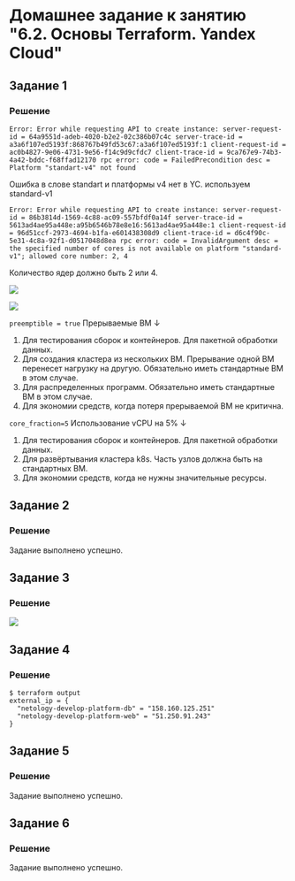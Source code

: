# Домашнее задание к занятию "6.2. Основы Terraform. Yandex Cloud"

## Задание 1
### Решение

```Error: Error while requesting API to create instance: server-request-id = 64a9551d-adeb-4020-b2e2-02c386b07c4c server-trace-id = a3a6f107ed5193f:868767b49fd53c67:a3a6f107ed5193f:1 client-request-id = ac0b4827-9e06-4731-9e56-f14c9d9cfdc7 client-trace-id = 9ca767e9-74b3-4a42-bddc-f68ffad12170 rpc error: code = FailedPrecondition desc = Platform "standart-v4" not found```

Ошибка в слове standart и платформы v4 нет в YC. используем standard-v1

```Error: Error while requesting API to create instance: server-request-id = 86b3814d-1569-4c88-ac09-557bfdf0a14f server-trace-id = 5613ad4ae95a448e:a95b6546b78e8e16:5613ad4ae95a448e:1 client-request-id = 96d51ccf-2973-4694-b1fa-e601438308d9 client-trace-id = d6c4f90c-5e31-4c8a-92f1-d0517048d8ea rpc error: code = InvalidArgument desc = the specified number of cores is not available on platform "standard-v1"; allowed core number: 2, 4```

Количество ядер должно быть 2 или 4.

![](./img/yc.png)

![](./img/ubuntu.png)

`preemptible = true` Прерываемые ВМ ↓
1. Для тестирования сборок и контейнеров. Для пакетной обработки данных. 
2. Для создания кластера из нескольких ВМ. Прерывание одной ВМ перенесет нагрузку на другую. Обязательно иметь стандартные ВМ в этом случае.
3. Для распределенных программ. Обязательно иметь стандартные ВМ в этом случае.
4. Для экономии средств, когда потеря прерываемой ВМ не критична.

`core_fraction=5` Использование vCPU на 5% ↓
1. Для тестирования сборок и контейнеров. Для пакетной обработки данных. 
2. Для развёртывания кластера k8s. Часть узлов должна быть на стандартных ВМ.
3. Для экономии средств, когда не нужны значительные ресурсы.

## Задание 2
### Решение
Задание выполнено успешно.

## Задание 3
### Решение
![](./img/vms.png)

## Задание 4
### Решение
```
$ terraform output 
external_ip = {
  "netology-develop-platform-db" = "158.160.125.251"
  "netology-develop-platform-web" = "51.250.91.243"
}
```
## Задание 5
### Решение
Задание выполнено успешно.

## Задание 6
### Решение
Задание выполнено успешно.